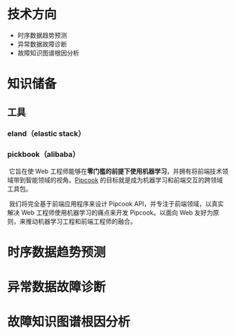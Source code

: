 # 技术方向

- 时序数据趋势预测
- 异常数据故障诊断
- 故障知识图谱根因分析

# 知识储备

## 工具

### eland（elastic stack）



### pickbook（alibaba）

​		它旨在使 Web 工程师能够在**零门槛的前提下使用机器学习**，并拥有将前端技术领域带到智能领域的视角。[Pipcook](https://github.com/alibaba/pipcook) 的目标就是成为机器学习和前端交互的跨领域工具包。

​		我们将完全基于前端应用程序来设计 Pipcook API，并专注于前端领域，以真实解决 Web 工程师使用机器学习的痛点来开发 Pipcook。以面向 Web 友好为原则，来推动机器学习工程和前端工程师的融合。



# 时序数据趋势预测

# 异常数据故障诊断

# 故障知识图谱根因分析